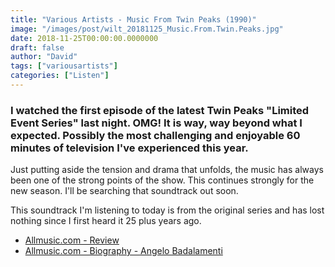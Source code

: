 ```yaml
---
title: "Various Artists - Music From Twin Peaks (1990)"
image: "/images/post/wilt_20181125_Music.From.Twin.Peaks.jpg"
date: 2018-11-25T00:00:00.0000000
draft: false
author: "David"
tags: ["variousartists"]
categories: ["Listen"]
---
```

### I watched the first episode of the latest Twin Peaks "Limited Event Series" last night. OMG! It is way, way beyond what I expected. Possibly the most challenging and enjoyable 60 minutes of television I've experienced this year.

 Just putting aside the tension and drama that unfolds, the music has always been one of the strong points of the show. This continues strongly for the new season. I'll be searching that soundtrack out soon.

 This soundtrack I'm listening to today is from the original series and has lost nothing since I first heard it 25 plus years ago.  

-  [Allmusic.com - Review](https://www.allmusic.com/album/twin-peaks-mw0000316434)
-  [Allmusic.com - Biography - Angelo Badalamenti](https://www.allmusic.com/artist/angelo-badalamenti-mn0000041431/biography)